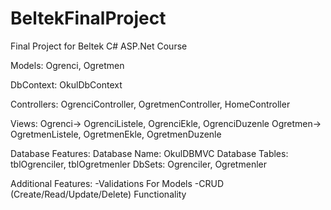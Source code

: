 # BeltekFinalProject
Final Project for Beltek C# ASP.Net Course

Models: 
Ogrenci, Ogretmen

DbContext: 
OkulDbContext

Controllers: 
OgrenciController, OgretmenController, HomeController

Views: 
Ogrenci-> OgrenciListele, OgrenciEkle, OgrenciDuzenle
Ogretmen-> OgretmenListele, OgretmenEkle, OgretmenDuzenle

Database Features:
Database Name: OkulDBMVC
Database Tables: tblOgrenciler, tblOgretmenler
DbSets: Ogrenciler, Ogretmenler

Additional Features:
-Validations For Models 
-CRUD (Create/Read/Update/Delete) Functionality 

